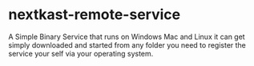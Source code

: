 # nextkast-remote-service
A Simple Binary Service that runs on Windows Mac and Linux it can get simply downloaded and started from any folder you need to register the service your self via your operating system.
